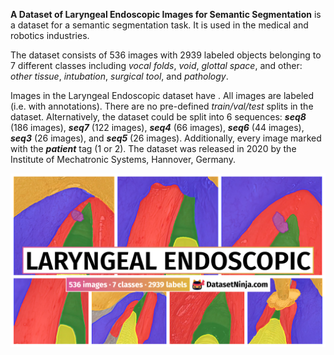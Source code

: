 **A Dataset of Laryngeal Endoscopic Images for Semantic Segmentation** is a dataset for a semantic segmentation task. It is used in the medical and robotics industries. 

The dataset consists of 536 images with 2939 labeled objects belonging to 7 different classes including *vocal folds*, *void*, *glottal space*, and other: *other tissue*, *intubation*, *surgical tool*, and *pathology*.

Images in the Laryngeal Endoscopic dataset have . All images are labeled (i.e. with annotations). There are no pre-defined <i>train/val/test</i> splits in the dataset. Alternatively, the dataset could be split into 6 sequences: ***seq8*** (186 images), ***seq7*** (122 images), ***seq4*** (66 images), ***seq6*** (44 images), ***seq3*** (26 images), and ***seq5*** (26 images). Additionally, every image marked with the ***patient*** tag (1 or 2). The dataset was released in 2020 by the Institute of Mechatronic Systems, Hannover, Germany.

<img src="https://github.com/dataset-ninja/vocalfolds/raw/main/visualizations/poster.png">
